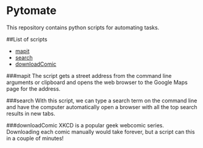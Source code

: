 # Pytomate
This repository contains python scripts for automating tasks. 

##List of scripts 
* [mapit](#mapit)
* [search](#search)
* [downloadComic](#downloadcomic)

###mapit
The script gets a street address from the command line arguments or clipboard and opens the web browser to the Google Maps page for the address. 

###search
With this script, we can type a search term on the command line and have the computer automatically open a browser with all the top search results in new tabs.

###downloadComic
XKCD is a popular geek webcomic series. Downloading each comic manually would take forever, but a script can this in a couple of minutes! 




